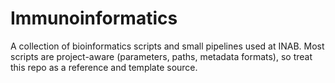 # Immunoinformatics

A collection of bioinformatics scripts and small pipelines used at INAB.
Most scripts are project-aware (parameters, paths, metadata formats), so treat this repo as a reference and template source.
